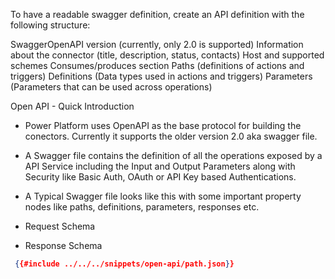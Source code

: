 To have a readable swagger definition, create an API definition with the following structure:

SwaggerOpenAPI version (currently, only 2.0 is supported)
Information about the connector (title, description, status, contacts)
Host and supported schemes
Consumes/produces section
Paths (definitions of actions and triggers)
Definitions (Data types used in actions and triggers)
Parameters (Parameters that can be used across operations)



Open API - Quick Introduction

- Power Platform uses OpenAPI as the base protocol for building the conectors. Currently it supports the older version 2.0 aka swagger file.
- A Swagger file contains the definition of all the operations exposed by a API Service including the Input and Output Parameters along with Security like Basic Auth, OAuth or API Key based Authentications.

- A Typical Swagger file looks like this with some important property nodes like paths, definitions, parameters, responses etc.
 

- Request Schema

- Response Schema

```json
 {{#include ../../../snippets/open-api/path.json}}
```